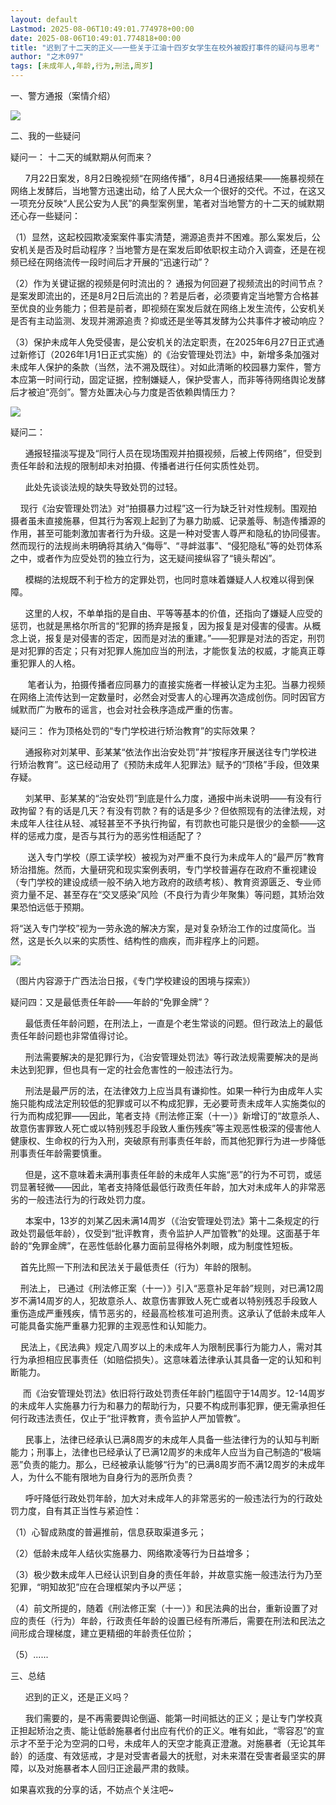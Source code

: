 ```yaml
---
layout: default
Lastmod: 2025-08-06T10:49:01.774978+00:00
date: 2025-08-06T10:49:01.774818+00:00
title: "迟到了十二天的正义——一些关于江油十四岁女学生在校外被殴打事件的疑问与思考"
author: "之木097"
tags: [未成年人,年龄,行为,刑法,周岁]
---
```


一、警方通报（案情介绍）

![](https://images.weserv.nl/?url=https%3A//mmbiz.qpic.cn/sz_mmbiz_png/HsPJC6JdxrXZWYoHaBt3Rth8s9Vqp7GwRGjk8QEvBqTtSxgw0ibXhXxWykcaf97OOs3viacKGSWGodE9yO3mtwvg/640%3Fwx_fmt%3Dpng%26from%3Dappmsg)

二、我的一些疑问

疑问一： 十二天的缄默期从何而来？

      7月22日案发，8月2日晚视频“在网络传播”，8月4日通报结果——施暴视频在网络上发酵后，当地警方迅速出动，给了人民大众一个很好的交代。不过，在这又一项充分反映“人民公安为人民”的典型案例里，笔者对当地警方的十二天的缄默期还心存一些疑问：

（1）显然，这起校园欺凌案案件事实清楚，溯源追责并不困难。那么案发后，公安机关是否及时启动程序？当地警方是在案发后即依职权主动介入调查，还是在视频已经在网络流传一段时间后才开展的“迅速行动”？

（2）作为关键证据的视频是何时流出的？ 通报为何回避了视频流出的时间节点？是案发即流出的，还是8月2日后流出的？若是后者，必须要肯定当地警方合格甚至优良的业务能力；但若是前者，即视频在案发后就在网络上发生流传，公安机关是否有主动监测、发现并溯源追责？抑或还是坐等其发酵为公共事件才被动响应？

（3）保护未成年人免受侵害，是公安机关的法定职责，在2025年6月27日正式通过新修订（2026年1月1日正式实施）的《治安管理处罚法》中，新增多条加强对未成年人保护的条款（当然，法不溯及既往）。对如此清晰的校园暴力案件，警方本应第一时间行动，固定证据，控制嫌疑人，保护受害人，而非等待网络舆论发酵后才被迫“亮剑”。警方处置决心与力度是否依赖舆情压力？

![](https://images.weserv.nl/?url=https%3A//mmbiz.qpic.cn/sz_mmbiz_png/HsPJC6JdxrXZWYoHaBt3Rth8s9Vqp7GwHXsEjuEkwLH4ic5N6kUAEyicq4LibwtfGzeUSePc8EKGZgzArbFevNnuQ/640%3Fwx_fmt%3Dpng%26from%3Dappmsg)

疑问二：

      通报轻描淡写提及“同行人员在现场围观并拍摄视频，后被上传网络”，但受到责任年龄和法规的限制却未对拍摄、传播者进行任何实质性处罚。

      此处先谈谈法规的缺失导致处罚的过轻。

    现行《治安管理处罚法》对“拍摄暴力过程”这一行为缺乏针对性规制。围观拍摄者虽未直接施暴，但其行为客观上起到了为暴力助威、记录羞辱、制造传播源的作用，甚至可能刺激加害者行为升级。这是一种对受害人尊严和隐私的协同侵害。然而现行的法规尚未明确将其纳入“侮辱”、“寻衅滋事”、“侵犯隐私”等的处罚体系之中，或者作为应受处罚的独立行为，这无疑间接纵容了“镜头帮凶”。

      模糊的法规既不利于检方的定罪处罚，也同时意味着嫌疑人人权难以得到保障。

      这里的人权，不单单指的是自由、平等等基本的价值，还指向了嫌疑人应受的惩罚，也就是黑格尔所言的“犯罪的扬弃是报复，因为报复是对侵害的侵害。从概念上说，报复是对侵害的否定，因而是对法的重建。”——犯罪是对法的否定，刑罚是对犯罪的否定；只有对犯罪人施加应当的刑法，才能恢复法的权威，才能真正尊重犯罪人的人格。

       笔者认为，拍摄传播者应同暴力的直接实施者一样被认定为主犯。当暴力视频在网络上流传达到一定数量时，必然会对受害人的心理再次造成创伤。同时因官方缄默而广为散布的谣言，也会对社会秩序造成严重的伤害。

疑问三： 作为顶格处罚的“专门学校进行矫治教育”的实际效果？

      通报称对刘某甲、彭某某“依法作出治安处罚”并“按程序开展送往专门学校进行矫治教育”。这已经动用了《预防未成年人犯罪法》赋予的“顶格”手段，但效果存疑。

      刘某甲、彭某某的“治安处罚”到底是什么力度，通报中尚未说明——有没有行政拘留？有的话是几天？有没有罚款？有的话是多少？但依照现有的法律法规，对未成年人往往从轻、减轻甚至不予执行拘留，有罚款也可能只是很少的金额——这样的惩戒力度，是否与其行为的恶劣性相适配了？

       送入专门学校（原工读学校）被视为对严重不良行为未成年人的“最严厉”教育矫治措施。然而，大量研究和现实案例表明，专门学校普遍存在政府不重视建设（专门学校的建设成绩一般不纳入地方政府的政绩考核）、教育资源匮乏、专业师资力量不足、甚至存在“交叉感染”风险（不良行为青少年聚集）等问题，其矫治效果恐怕远低于预期。

将“送入专门学校”视为一劳永逸的解决方案，是对复杂矫治工作的过度简化。当然，这是长久以来的实质性、结构性的痼疾，而非程序上的问题。

![](https://images.weserv.nl/?url=https%3A//mmbiz.qpic.cn/sz_mmbiz_png/HsPJC6JdxrXZWYoHaBt3Rth8s9Vqp7Gwb0icPbvS5IFBTNw6JL4ibWJic0uHkL1pHszryMzib7gxoqZsJDCXmHhI9A/640%3Fwx_fmt%3Dpng%26from%3Dappmsg)

（图片内容源于广西法治日报，《专门学校建设的困境与探索》）

疑问四：又是最低责任年龄——年龄的“免罪金牌”？

      最低责任年龄问题，在刑法上，一直是个老生常谈的问题。但行政法上的最低责任年龄问题也非常值得讨论。

      刑法需要解决的是犯罪行为，《治安管理处罚法》等行政法规需要解决的是尚未达到犯罪，但也具有一定的社会危害性的一般违法行为。

      刑法是最严厉的法，在法律效力上应当具有谦抑性。如果一种行为由成年人实施只能构成法定刑较低的犯罪或可以不构成犯罪，无必要苛责未成年人实施类似的行为而构成犯罪——因此，笔者支持《刑法修正案（十一）》新增订的“故意杀人、故意伤害罪致人死亡或以特别残忍手段致人重伤残疾”等主观恶性极深的侵害他人健康权、生命权的行为入刑，突破原有刑事责任年龄，而其他犯罪行为进一步降低刑事责任年龄需要慎重。

      但是，这不意味着未满刑事责任年龄的未成年人实施“恶”的行为不可罚，或惩罚显著轻微——因此，笔者支持降低最低行政责任年龄，加大对未成年人的非常恶劣的一般违法行为的行政处罚力度。

      本案中，13岁的刘某乙因未满14周岁（《治安管理处罚法》第十二条规定的行政处罚最低年龄），仅受到“批评教育，责令监护人严加管教”的处理。这面基于年龄的“免罪金牌”，在恶性低龄化暴力面前显得格外刺眼，成为制度性短板。

    首先比照一下刑法和民法关于最低责任（行为）年龄的限制。

    刑法上， 已通过《刑法修正案（十一）》引入“恶意补足年龄”规则，对已满12周岁不满14周岁的人，犯故意杀人、故意伤害罪致人死亡或者以特别残忍手段致人重伤造成严重残疾，情节恶劣的，经最高检核准可追刑责。这承认了低龄未成年人可能具备实施严重暴力犯罪的主观恶性和认知能力。

    民法上，《民法典》规定八周岁以上的未成年人为限制民事行为能力人，需对其行为承担相应民事责任（如赔偿损失）。这意味着法律承认其具备一定的认知和判断能力。

     而《治安管理处罚法》依旧将行政处罚责任年龄门槛固守于14周岁。12-14周岁的未成年人实施暴力行为和暴力的帮助行为，只要不构成刑事犯罪，便无需承担任何行政违法责任，仅止于“批评教育，责令监护人严加管教”。

      民事上，法律已经承认已满8周岁的未成年人具备一些法律行为的认知与判断能力；刑事上，法律也已经承认了已满12周岁的未成年人应当为自己制造的“极端恶”负责的能力。那么，已经被承认能够“行为”的已满8周岁而不满12周岁的未成年人，为什么不能有限地为自身行为的恶所负责？

      呼吁降低行政处罚年龄，加大对未成年人的非常恶劣的一般违法行为的行政处罚力度，自有其正当性与紧迫性：

（1）心智成熟度的普遍推前，信息获取渠道多元；

（2）低龄未成年人结伙实施暴力、网络欺凌等行为日益增多；

（3）极少数未成年人已经认识到自身的责任年龄，并故意实施一般违法行为乃至犯罪，“明知故犯”应在合理框架内予以严惩；

（4）前文所提的，随着《刑法修正案（十一）》和民法典的出台，重新设置了对应的责任（行为）年龄，行政责任年龄的设置已经有所滞后，需要在刑法和民法之间形成合理梯度，建立更精细的年龄责任位阶；

（5）......

三、总结

      迟到的正义，还是正义吗？

      我们需要的，是不再需要舆论倒逼、能第一时间抵达的正义；是让专门学校真正担起矫治之责、能让低龄施暴者付出应有代价的正义。唯有如此，“零容忍”的宣示才不至于沦为空洞的口号，未成年人的天空才能真正澄澈。对施暴者（无论其年龄）的适度、有效惩戒，才是对受害者最大的抚慰，对未来潜在受害者最坚实的屏障，以及对施暴者本人回归正途最严肃的救赎。

如果喜欢我的分享的话，不妨点个关注吧~

